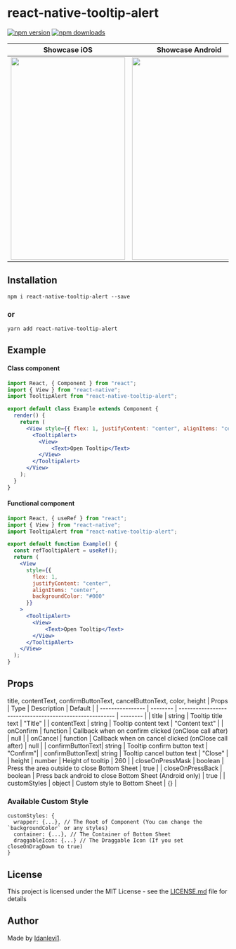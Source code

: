 # react-native-tooltip-alert

[![npm version](https://badge.fury.io/js/react-native-tooltip-alert.svg)](//npmjs.com/package/react-native-tooltip-alert)
[![npm downloads](https://img.shields.io/npm/dm/react-native-tooltip-alert.svg)
](//npmjs.com/package/react-native-tooltip-alert)

|                                                      Showcase iOS                                                      |                                                    Showcase Android                                                    |
| :--------------------------------------------------------------------------------------------------------------------: | :--------------------------------------------------------------------------------------------------------------------: |
| <img src="https://media.giphy.com/media/Vh31vrYU2LN61vW6v5/giphy.gif" width="260" height="460"> | <img src="https://media.giphy.com/media/L3zzpZM04THa7Oyxy9/giphy.gif" width="260" height="460"> |

## Installation

```
npm i react-native-tooltip-alert --save
```

### or

```
yarn add react-native-tooltip-alert
```

## Example

#### Class component

```jsx
import React, { Component } from "react";
import { View } from "react-native";
import TooltipAlert from "react-native-tooltip-alert";

export default class Example extends Component {
  render() {
    return (
      <View style={{ flex: 1, justifyContent: "center", alignItems: "center" }}>
        <TooltipAlert>
          <View>
              <Text>Open Tooltip</Text>
          </View>
        </TooltipAlert>
      </View>
    );
  }
}
```

#### Functional component

```jsx
import React, { useRef } from "react";
import { View } from "react-native";
import TooltipAlert from "react-native-tooltip-alert";

export default function Example() {
  const refTooltipAlert = useRef();
  return (
    <View
      style={{
        flex: 1,
        justifyContent: "center",
        alignItems: "center",
        backgroundColor: "#000"
      }}
    >
      <TooltipAlert>
        <View>
            <Text>Open Tooltip</Text>
        </View>
      </TooltipAlert>
    </View>
  );
}
```

## Props
title, contentText, confirmButtonText, cancelButtonText, color, height
| Props            | Type     | Description                                             | Default  |
| ---------------- | -------- | ------------------------------------------------------- | -------- |
| title            | string   | Tooltip title text                                      | "Title"  |
| contentText      | string   | Tooltip content text                                    | "Content text" |
| onConfirm        | function | Callback when on confirm clicked (onClose call after)   | null     |
| onCancel         | function | Callback when on cancel clicked (onClose call after)    | null     |
| confirmButtonText| string   | Tooltip confirm button text                             | "Confirm"|
| confirmButtonText| string   | Tooltip cancel button text                                      | "Close"  |
| height           | number   | Height of tooltip                                       | 260      |
| closeOnPressMask | boolean  | Press the area outside to close Bottom Sheet            | true     |
| closeOnPressBack | boolean  | Press back android to close Bottom Sheet (Android only) | true     |
| customStyles     | object   | Custom style to Bottom Sheet                            | {}       |

### Available Custom Style

```
customStyles: {
  wrapper: {...}, // The Root of Component (You can change the `backgroundColor` or any styles)
  container: {...}, // The Container of Bottom Sheet
  draggableIcon: {...} // The Draggable Icon (If you set closeOnDragDown to true)
}
```

## License

This project is licensed under the MIT License - see the [LICENSE.md](https://github.com/idanlevi1/react-native-tooltip-alert/blob/master/LICENSE) file for details

## Author

Made by [Idanlevi1](https://github.com/idanlevi1).
